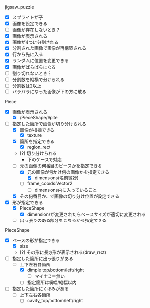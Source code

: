 jigsaw_puzzle

- [x] スプライトが子
- [x] 画像を設定できる
- [ ] 画像が存在しないとき？
- [x] 画像が表示される
- [x] 画像が4つに分割される
- [x] 分割された画像で画像が再構築される
- [x] 行から先に入る 
- [x] ランダムに位置を変更できる
- [x] 画像がばらばらになる
- [ ] 割り切れないとき？
- [ ] 分割数を縦横で分けられる
- [ ] 分割数は2以上
- [ ] バラバラになった画像が下の方に散る

Piece
- [x] 画像が表示される
  - [x] /PieceShape/Spite
- [ ] 指定した箇所で画像が切り分けられる
  - [x] 画像が指摘できる
    - [x] texture
  - [x] 箇所を指定できる
    - [x] region_rect
  - [?] 切り分けられる
    - 下のケースで対応
  - [ ] 元の画像の何番目のピースかを指定できる
    - [x] 元の画像が何かけ何の画像かを指定できる
      - [x] dimensions(名前微妙)
    - [ ] frame_coords:Vector2
      - [ ] dimensions内に入っていること
  - [x] その何番目か、で画像の切り分け位置が設定できる  
- [x] 形が指定できる
  - [x] PieceShape
    - [x] dimensionsが変更されたらベースサイズが適切に変更される
  - [ ] 出っ張りのある部分をこちらから指定できる

PieceShape
- [x] ベースの形が指定できる
  - [x] size
  - [?] その形に長方形が表示される(draw_rect)
- [ ] 指定した箇所に出っ張りがある
  - [ ] 上下左右各箇所
    - [x] dimple top/bottom/left/right
      - [ ] マイナス＝無い
    - [ ] 指定箇所は横幅/縦幅以内
- [ ] 指定した箇所にくぼみがある
  - [ ] 上下左右各箇所
    - [ ] cavity_top/bottom/left/right
